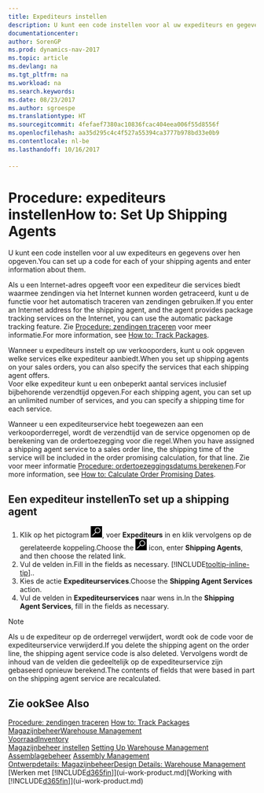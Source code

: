 ```yaml
---
title: Expediteurs instellen
description: U kunt een code instellen voor al uw expediteurs en gegevens over hen opgeven.
documentationcenter: 
author: SorenGP
ms.prod: dynamics-nav-2017
ms.topic: article
ms.devlang: na
ms.tgt_pltfrm: na
ms.workload: na
ms.search.keywords: 
ms.date: 08/23/2017
ms.author: sgroespe
ms.translationtype: HT
ms.sourcegitcommit: 4fefaef7380ac10836fcac404eea006f55d8556f
ms.openlocfilehash: aa35d295c4c4f527a55394ca3777b978bd33e0b9
ms.contentlocale: nl-be
ms.lasthandoff: 10/16/2017

---
```

# <a name="how-to-set-up-shipping-agents"></a><span data-ttu-id="21a0e-103">Procedure: expediteurs instellen</span><span class="sxs-lookup"><span data-stu-id="21a0e-103">How to: Set Up Shipping Agents</span></span>
<span data-ttu-id="21a0e-104">U kunt een code instellen voor al uw expediteurs en gegevens over hen opgeven.</span><span class="sxs-lookup"><span data-stu-id="21a0e-104">You can set up a code for each of your shipping agents and enter information about them.</span></span>  

<span data-ttu-id="21a0e-105">Als u een Internet-adres opgeeft voor een expediteur die services biedt waarmee zendingen via het Internet kunnen worden getraceerd, kunt u de functie voor het automatisch traceren van zendingen gebruiken.</span><span class="sxs-lookup"><span data-stu-id="21a0e-105">If you enter an Internet address for the shipping agent, and the agent provides package tracking services on the Internet, you can use the automatic package tracking feature.</span></span> <span data-ttu-id="21a0e-106">Zie [Procedure: zendingen traceren](sales-how-track-packages.md) voor meer informatie.</span><span class="sxs-lookup"><span data-stu-id="21a0e-106">For more information, see [How to: Track Packages](sales-how-track-packages.md).</span></span>

<span data-ttu-id="21a0e-107">Wanneer u expediteurs instelt op uw verkooporders, kunt u ook opgeven welke services elke expediteur aanbiedt.</span><span class="sxs-lookup"><span data-stu-id="21a0e-107">When you set up shipping agents on your sales orders, you can also specify the services that each shipping agent offers.</span></span>  
<span data-ttu-id="21a0e-108">Voor elke expediteur kunt u een onbeperkt aantal services inclusief bijbehorende verzendtijd opgeven.</span><span class="sxs-lookup"><span data-stu-id="21a0e-108">For each shipping agent, you can set up an unlimited number of services, and you can specify a shipping time for each service.</span></span>  

<span data-ttu-id="21a0e-109">Wanneer u een expediteurservice hebt toegewezen aan een verkooporderregel, wordt de verzendtijd van de service opgenomen op de berekening van de ordertoezegging voor die regel.</span><span class="sxs-lookup"><span data-stu-id="21a0e-109">When you have assigned a shipping agent service to a sales order line, the shipping time of the service will be included in the order promising calculation, for that line.</span></span> <span data-ttu-id="21a0e-110">Zie voor meer informatie [Procedure: ordertoezeggingsdatums berekenen](sales-how-to-calculate-order-promising-dates.md).</span><span class="sxs-lookup"><span data-stu-id="21a0e-110">For more information, see [How to: Calculate Order Promising Dates](sales-how-to-calculate-order-promising-dates.md).</span></span>

## <a name="to-set-up-a-shipping-agent"></a><span data-ttu-id="21a0e-111">Een expediteur instellen</span><span class="sxs-lookup"><span data-stu-id="21a0e-111">To set up a shipping agent</span></span>  
1.  <span data-ttu-id="21a0e-112">Klik op het pictogram ![Zoeken naar pagina of rapport](media/ui-search/search_small.png "pictogram Zoeken naar pagina of rapport"), voer **Expediteurs** in en klik vervolgens op de gerelateerde koppeling.</span><span class="sxs-lookup"><span data-stu-id="21a0e-112">Choose the ![Search for Page or Report](media/ui-search/search_small.png "Search for Page or Report icon") icon, enter **Shipping Agents**, and then choose the related link.</span></span>  
2.  <span data-ttu-id="21a0e-113">Vul de velden in.</span><span class="sxs-lookup"><span data-stu-id="21a0e-113">Fill in the fields as necessary.</span></span> [!INCLUDE[tooltip-inline-tip](includes/tooltip-inline-tip_md.md)]<span data-ttu-id="21a0e-114">.</span><span class="sxs-lookup"><span data-stu-id="21a0e-114">.</span></span>  
3.  <span data-ttu-id="21a0e-115">Kies de actie **Expediteurservices**.</span><span class="sxs-lookup"><span data-stu-id="21a0e-115">Choose the **Shipping Agent Services** action.</span></span>
4. <span data-ttu-id="21a0e-116">Vul de velden in **Expediteurservices** naar wens in.</span><span class="sxs-lookup"><span data-stu-id="21a0e-116">In the **Shipping Agent Services**, fill in the fields as necessary.</span></span>

> [!NOTE]  
>  <span data-ttu-id="21a0e-117">Als u de expediteur op de orderregel verwijdert, wordt ook de code voor de expediteurservice verwijderd.</span><span class="sxs-lookup"><span data-stu-id="21a0e-117">If you delete the shipping agent on the order line, the shipping agent service code is also deleted.</span></span> <span data-ttu-id="21a0e-118">Vervolgens wordt de inhoud van de velden die gedeeltelijk op de expediteurservice zijn gebaseerd opnieuw berekend.</span><span class="sxs-lookup"><span data-stu-id="21a0e-118">The contents of fields that were based in part on the shipping agent service are recalculated.</span></span>  

## <a name="see-also"></a><span data-ttu-id="21a0e-119">Zie ook</span><span class="sxs-lookup"><span data-stu-id="21a0e-119">See Also</span></span>
<span data-ttu-id="21a0e-120">[Procedure: zendingen traceren](sales-how-track-packages.md)  </span><span class="sxs-lookup"><span data-stu-id="21a0e-120">[How to: Track Packages](sales-how-track-packages.md)  </span></span>  
[<span data-ttu-id="21a0e-121">Magazijnbeheer</span><span class="sxs-lookup"><span data-stu-id="21a0e-121">Warehouse Management</span></span>](warehouse-manage-warehouse.md)  
[<span data-ttu-id="21a0e-122">Voorraad</span><span class="sxs-lookup"><span data-stu-id="21a0e-122">Inventory</span></span>](inventory-manage-inventory.md)  
<span data-ttu-id="21a0e-123">[Magazijnbeheer instellen](warehouse-setup-warehouse.md)   </span><span class="sxs-lookup"><span data-stu-id="21a0e-123">[Setting Up Warehouse Management](warehouse-setup-warehouse.md)   </span></span>  
<span data-ttu-id="21a0e-124">[Assemblagebeheer](assembly-assemble-items.md)  </span><span class="sxs-lookup"><span data-stu-id="21a0e-124">[Assembly Management](assembly-assemble-items.md)  </span></span>  
[<span data-ttu-id="21a0e-125">Ontwerpdetails: Magazijnbeheer</span><span class="sxs-lookup"><span data-stu-id="21a0e-125">Design Details: Warehouse Management</span></span>](design-details-warehouse-management.md)  
<span data-ttu-id="21a0e-126">[Werken met [!INCLUDE[d365fin](includes/d365fin_md.md)]](ui-work-product.md)</span><span class="sxs-lookup"><span data-stu-id="21a0e-126">[Working with [!INCLUDE[d365fin](includes/d365fin_md.md)]](ui-work-product.md)</span></span>  

